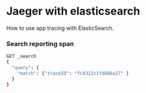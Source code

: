 # Jaeger with elasticsearch

How to use app tracing with ElasticSearch.

### Search reporting span
```sh
GET _search
{
  "query": {
    "match": {"traceID": "fc0312c1fd806a27" }
  }
}
```
